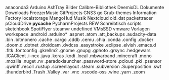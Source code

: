 anaconda3
Arduino
AshTray
Bilder
Calibre-Bibliothek
DeemixDL
Dokumente
Downloads
FreezerMusic
GitProjects
GNS3
go
Grub-themes
Information Factory
localstorage
MangoHud
Musik
Nextcloud
old_dat
packettracer
pCloudDrive
__pycache__
PycharmProjects
REW
Schreibtisch
scripts
sketchbook
SpotiFlyer
steamvr
undefined
VMsSSD
vmware
Vorlagen
workspace
.android
.arduino*
.aspnet
.atom
.att_backups
.audacity-data
.bin
.bitmonero
.cache
.cargo
.cddb
.cemu
.chia
.conda
.config
.docker
.doom.d
.dotnet
.droidcam
.dvdcss
.easystroke
.eclipse
.elvish
.emacs.d
.fltk
.fontconfig
.gkrellm2
.gnome
.gnupg
.gphoto
.grsync
.hedgewars
.ICAClient
.i-nex
.java
.keras
.kodi
.local
.mbwarband
.minecraft
.mono
.mozilla
.nuget
.nv
.paradoxlauncher
.password-store
.pcloud
.pki
.psensor
.qwinff
.recoll
.rustup
.screenlayout
.steam
.subversion
.Superposition
.swt
.thunderbird
.Trash
.Valley
.var
.vnc
.vscode-oss
.wine
.yarn
.zoom
